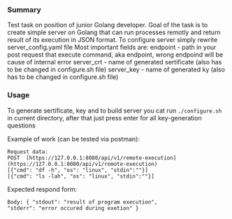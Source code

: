 ### Summary
Test task on position of junior Golang developer. Goal of the task is to create simple server on Golang that can run processes remotly and return result of its execution in JSON format. To configure server simply rewrite server_config.yaml file Most important fields are: endpoint - path in your post request that execute command, aka endpoint, wrong endpoind will be cause of internal error server_crt - name of generated sertificate (also has to be changed in configure.sh file) server_key - name of generated ky (also has to be changed in configure.sh file)
### Usage
To generate sertificate, key and to build server you cat run ```./configure.sh``` in current directory, after that just press enter for all key-generation questions

Example of work (can be tested via postman):

```
Request data:
POST  [https://127.0.0.1:8080/api/v1/remote-execution](https://127.0.0.1:8080/api/v1/remote-execution)
[{"cmd": "df -h", "os": "linux", "stdin":""}]
[{"cmd": "ls -lah", "os": "linux", "stdin":""}]
```

Expected respond form: 
```
Body: { "stdout": "result of program execution",
"stderr": "error occured during exetion" }
```